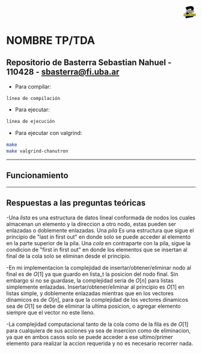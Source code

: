 <div align="right">
<img width="32px" src="img/algo2.svg">
</div>

# NOMBRE TP/TDA

## Repositorio de Basterra Sebastian Nahuel - 110428 - sbasterra@fi.uba.ar

- Para compilar:

```bash
línea de compilación
```

- Para ejecutar:

```bash
línea de ejecución
```

- Para ejecutar con valgrind:
```bash
make 
make valgrind-chanutron
```
---
##  Funcionamiento



---

## Respuestas a las preguntas teóricas
-Una *lista* es una estructura de datos lineal conformada de nodos los cuales almacenan un elemento y la direccion a otro nodo, estas pueden ser enlazadas o doblemente enlazadas.
 Una *pila* Es una estructura que sigue el principio de "last in first out" en donde solo se puede acceder al elemento en la parte superior de la pila.
 Una *cola* en contraparte con la pila, sigue la condicion de "first in first out" en donde los elementos que se insertan al final de la cola solo se eliminan desde el principio.

 -En mi implementacion la complejidad de insertar/obtener/eliminar nodo al final es de $O[1]$ ya que guardo en lista_t la posicion del nodo final. Sin embargo si no se guardase, la complejidad seria de $O[n]$ para listas simplemente enlazadas.
 Insertar/obtener/eliminar al principio es $O[1]$ en listas simple, y doblemente enlazadas mientras que en los vectores dinamicos es de $O[n]$, para que la complejidad de los vectores dinamicos sea de $O[1]$ se debe de eliminar la ultima posicion, o agregar elemento siempre que el vector no este lleno.

 -La complejidad computacional tanto de la cola como de la fila es de $O[1]$ para cualquiera de sus acciones ya sea de insercion como de eliminacion, ya que en ambos casos solo se puede acceder a ese ultimo/primer elemento para realizar la accion requerida y no es necesario recorrer nada.